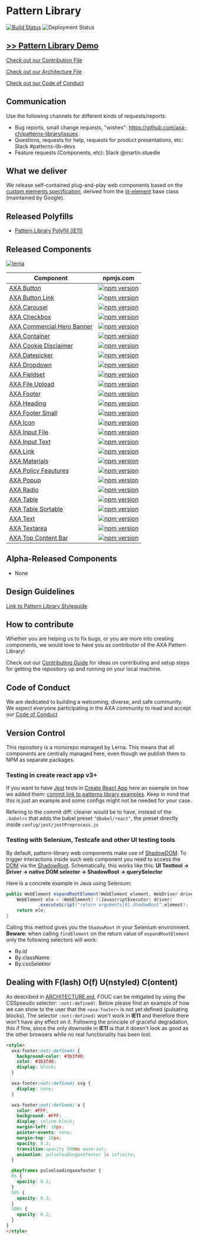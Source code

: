 # Pattern Library

[![Build Status](https://ach-azureforge-iss.visualstudio.com/Patterns-Library/_apis/build/status/CI_patterns-library?branchName=develop)](https://ach-azureforge-iss.visualstudio.com/Patterns-Library/_build/latest?definitionId=115&branchName=develop)
![Deployment Status](https://ach-azureforge-iss.vsrm.visualstudio.com/_apis/public/Release/badge/4ad0f0a6-2ec1-465f-99a1-4c3726de6d35/1/3)

## [>> Pattern Library Demo](https://patterns.axa.ch)

[Check out our Contribution File](https://github.com/axa-ch/patterns-library/blob/develop/CONTRIBUTION.md#rules-and-lintings)

[Check out our Architecture File](https://github.com/axa-ch/patterns-library/blob/develop/ARCHITECTURE.md)

[Check out our Code of Conduct](https://github.com/axa-ch/patterns-library/blob/develop/CODE_OF_CONDUCT.md)

## Communication

Use the following channels for different kinds of requests/reports:

- Bug reports, small change requests, "wishes": https://github.com/axa-ch/patterns-library/issues
- Questions, requests for help, requests for product presentations, etc: Slack #patterns-lib-devs
- Feature requests (Components, etc): Slack @martin.stuedle

## What we deliver

We release self-contained plug-and-play web components based on the [custom elements specification](https://html.spec.whatwg.org/multipage/custom-elements.html), derived from the [lit-element](https://github.com/Polymer/lit-element) base class (maintained by Google).

## Released Polyfills

- [Pattern Library Polyfill (IE11)](https://github.com/axa-ch/patterns-library/tree/develop/src/components/05-utils/polyfill)

## Released Components
[![lerna](https://img.shields.io/badge/maintained%20with-lerna-cc00ff.svg)](https://lerna.js.org/)

| Component                                                                          | npmjs.com                                                                                                                                                  |
| ---------------------------------------------------------------------------------- | ---------------------------------------------------------------------------------------------------------------------------------------------------------- |
| [AXA Button](./src/components/10-atoms/button)                                     | [![npm version](https://img.shields.io/npm/v/@axa-ch/button.svg?style=flat)](https://www.npmjs.com/package/@axa-ch/button)                                 |
| [AXA Button Link](./src/components/10-atoms/button-link)                           | [![npm version](https://img.shields.io/npm/v/@axa-ch/button-link.svg?style=flat)](https://www.npmjs.com/package/@axa-ch/button-link)                       |
| [AXA Carousel](./src/components/10-atoms/carousel)                                 | [![npm version](https://img.shields.io/npm/v/@axa-ch/carousel.svg?style=flat)](https://www.npmjs.com/package/@axa-ch/carousel)                       |
| [AXA Checkbox](./src/components/10-atoms/checkbox)                                 | [![npm version](https://img.shields.io/npm/v/@axa-ch/checkbox.svg?style=flat)](https://www.npmjs.com/package/@axa-ch/checkbox)                             |
| [AXA Commercial Hero Banner](./src/components/30-organisms/commercial-hero-banner) | [![npm version](https://img.shields.io/npm/v/@axa-ch/commercial-hero-banner.svg?style=flat)](https://www.npmjs.com/package/@axa-ch/commercial-hero-banner) |
| [AXA Container](./src/components/30-organisms/container)                           | [![npm version](https://img.shields.io/npm/v/@axa-ch/container.svg?style=flat)](https://www.npmjs.com/package/@axa-ch/container)                           |
| [AXA Cookie Disclaimer](./src/components/20-molecules/cookie-disclaimer)           | [![npm version](https://img.shields.io/npm/v/@axa-ch/cookie-disclaimer.svg?style=flat)](https://www.npmjs.com/package/@axa-ch/cookie-disclaimer)           |
| [AXA Datepicker](./src/components/20-molecules/datepicker)                         | [![npm version](https://img.shields.io/npm/v/@axa-ch/datepicker.svg?style=flat)](https://www.npmjs.com/package/@axa-ch/datepicker)                         |
| [AXA Dropdown](./src/components/20-molecules/dropdown)                             | [![npm version](https://img.shields.io/npm/v/@axa-ch/dropdown.svg?style=flat)](https://www.npmjs.com/package/@axa-ch/dropdown)                             |
| [AXA Fieldset](./src/components/10-atoms/fieldset)                                 | [![npm version](https://img.shields.io/npm/v/@axa-ch/fieldset.svg?style=flat)](https://www.npmjs.com/package/@axa-ch/fieldset)                             |
| [AXA File Upload](./src/components/20-molecules/file-upload)                       | [![npm version](https://img.shields.io/npm/v/@axa-ch/file-upload.svg?style=flat)](https://www.npmjs.com/package/@axa-ch/file-upload)                       |
| [AXA Footer](./src/components/30-organisms/footer)                                 | [![npm version](https://img.shields.io/npm/v/@axa-ch/footer.svg?style=flat)](https://www.npmjs.com/package/@axa-ch/footer)                                 |
| [AXA Heading](./src/components/10-atoms/heading)                                   | [![npm version](https://img.shields.io/npm/v/@axa-ch/heading.svg?style=flat)](https://www.npmjs.com/package/@axa-ch/heading)                               |
| [AXA Footer Small](./src/components/20-molecules/footer-small)                     | [![npm version](https://img.shields.io/npm/v/@axa-ch/footer-small.svg?style=flat)](https://www.npmjs.com/package/@axa-ch/footer-small)                     |
| [AXA Icon](./src/components/10-atoms/icon)                                         | [![npm version](https://img.shields.io/npm/v/@axa-ch/icon.svg?style=flat)](https://www.npmjs.com/package/@axa-ch/icon)                                     |
| [AXA Input File](./src/components/10-atoms/input-file)                             | [![npm version](https://img.shields.io/npm/v/@axa-ch/input-file.svg?style=flat)](https://www.npmjs.com/package/@axa-ch/input-file)                         |
| [AXA Input Text](./src/components/10-atoms/input-text)                             | [![npm version](https://img.shields.io/npm/v/@axa-ch/input-text.svg?style=flat)](https://www.npmjs.com/package/@axa-ch/input-text)                         |
| [AXA Link](./src/components/10-atoms/link)                                         | [![npm version](https://img.shields.io/npm/v/@axa-ch/link.svg?style=flat)](https://www.npmjs.com/package/@axa-ch/link)                                     |
| [AXA Materials](./src/components/00-materials)                                     | [![npm version](https://img.shields.io/npm/v/@axa-ch/materials.svg?style=flat)](https://www.npmjs.com/package/@axa-ch/materials)                           |
| [AXA Policy Feautures](./src/components/20-molecules/policy-features)              | [![npm version](https://img.shields.io/npm/v/@axa-ch/policy-features.svg?style=flat)](https://www.npmjs.com/package/@axa-ch/policy-features)               |
| [AXA Popup](./src/components/20-molecules/popup)                                   | [![npm version](https://img.shields.io/npm/v/@axa-ch/popup.svg?style=flat)](https://www.npmjs.com/package/@axa-ch/popup)                                   |
| [AXA Radio](./src/components/10-atoms/radio)                                       | [![npm version](https://img.shields.io/npm/v/@axa-ch/radio.svg?style=flat)](https://www.npmjs.com/package/@axa-ch/radio)                                   |
| [AXA Table](./src/components/30-organisms/table)                                   | [![npm version](https://img.shields.io/npm/v/@axa-ch/table.svg?style=flat)](https://www.npmjs.com/package/@axa-ch/table)                                   |
| [AXA Table Sortable](./src/components/30-organisms/table-sortable)                 | [![npm version](https://img.shields.io/npm/v/@axa-ch/table-sortable.svg?style=flat)](https://www.npmjs.com/package/@axa-ch/table-sortable)                 |
| [AXA Text](./src/components/10-atoms/text)                                         | [![npm version](https://img.shields.io/npm/v/@axa-ch/text.svg?style=flat)](https://www.npmjs.com/package/@axa-ch/text)                                     |
| [AXA Textarea](./src/components/10-atoms/textarea)                                 | [![npm version](https://img.shields.io/npm/v/@axa-ch/textarea.svg?style=flat)](https://www.npmjs.com/package/@axa-ch/textarea)                             |
| [AXA Top Content Bar](./src/components/20-molecules/top-content-bar)               | [![npm version](https://img.shields.io/npm/v/@axa-ch/top-content-bar.svg?style=flat)](https://www.npmjs.com/package/@axa-ch/top-content-bar)               |

## Alpha-Released Components

- None            

## Design Guidelines

[Link to Pattern Library Styleguide](https://github.com/axa-ch/patterns-library-styleguide)

## How to contribute

Whether you are helping us to fix bugs, or you are more into creating components,
we would love to have you as contributor of the AXA Pattern Library!

Check out our [Contributing Guide](https://github.com/axa-ch/patterns-library/tree/develop/CONTRIBUTION.md) for ideas on contributing and setup steps for getting the repository up and running on your local machine.

## Code of Conduct

We are dedicated to building a welcoming, diverse, and safe community. We expect everyone participating in the AXA community to read and accept our [Code of Conduct](https://github.com/axa-ch/patterns-library/tree/develop/CODE_OF_CONDUCT.md)

## Version Control

This repository is a monorepo managed by Lerna. This means that all components are centrally managed here, even though we publish them to NPM as separate packages.

### Testing in create react app v3+

If you want to have [Jest](https://jestjs.io/) tests in [Create React App](https://github.com/facebook/create-react-app/) here an example on how we added them: [commit link to patterns library examples](https://github.com/axa-ch/patterns-library-examples/commit/870f94420239e9c99cd25a6050e078375d64a815). Keep in mind that this is just an example and some configs might not be needed for your case.

Refering to the commit diff: cleaner would be to have, instead of the `.babelrc` that adds the babel preset `"@babel/react"`, the preset directly inside `config/jest/jestPreprocess.js`

### Testing with Selenium, Testcafe and other UI testing tools

By default, pattern-library web components make use of [ShadowDOM](https://developer.mozilla.org/en-US/docs/Web/Web_Components/Using_shadow_DOM). To trigger interactions inside such web component you need to access the [DOM](https://developer.mozilla.org/en-US/docs/Web/API/Document_Object_Model) via the [ShadowRoot](https://developer.mozilla.org/en-US/docs/Web/API/ShadowRoot). Schematically,  this works like this: **UI Testtool -> Driver -> native DOM selector -> ShadowRoot -> querySelector**

Here is a concrete example in Java using Selenium:

```java
public WebElement expandRootElement(WebElement element, WebDriver driver) {
    WebElement ele = (WebElement) ((JavascriptExecutor) driver)
            .executeScript("return arguments[0].shadowRoot",element);
    return ele;
}
```
Calling this method gives you the `ShadowRoot` in your Selenium environment. **Beware**: when calling `findElement` on the return value of `expandRootElement` only the following selectors will work:

- By.id
- By.className
- By.cssSelektor

## Dealing with F(lash) O(f) U(nstyled) C(ontent)

As described in [ARCHITECTURE.md](https://github.com/axa-ch/patterns-library/tree/develop/ARCHITECTURE.md), FOUC can be mitigated by using the CSSpseudo selector: `:not(:defined)`. Below please find an example of how we can show to the user that the `<axa-footer>` is not yet defined (pulsating blocks). The selector `:not(:defined)` won't work in **IE11** and therefore there won't have any effect on it. Following the principle of graceful degradation, this if fine, since the only downside in **IE11** is that it doesn't look as good as the other browsers while no real functionality has been lost.

```html
<style>
  axa-footer:not(:defined) {
    background-color: #3b3fd8;
    color: #3b3fd8;
    display: block;
  }

  axa-footer:not(:defined) svg {
    display: none;
  }

  axa-footer:not(:defined) a {
    color: #FFF;
    background: #FFF;
    display: inline-block;
    margin-left: 10px;
    pointer-events: none;
    margin-top: 10px;
    opacity: 0.2;
    transition:opacity 500ms ease-out;
    animation: pulseloadingaxafooter 1s infinite;
  }

  @keyframes pulseloadingaxafooter {
  0% {
    opacity: 0.2;
  }
  50% {
    opacity: 0.3;
  }
  100% {
    opacity: 0.2;
  }
}
</style>
```
